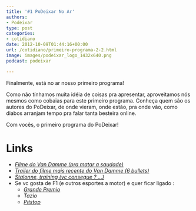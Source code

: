 ```yaml
---
title: '#1 PoDeixar No Ar'
authors:
- Podeixar
type: post
categories:
- cotidiano
date: 2012-10-09T01:44:16+00:00
url: /cotidiano/primeiro-programa-2-2.html
image: images/podeixar_logo_1432x640.png
podcast: podeixar

---
```

Finalmente, está no ar nosso primeiro programa!

Como não tínhamos muita idéia de coisas pra apresentar, aproveitamos nós mesmos como cobaias para este primeiro programa. Conheça quem são os autores do PoDeixar, de onde vieram, onde estão, pra onde vão, como diabos arranjam tempo pra falar tanta besteira online.

Com vocês, o primeiro programa do PoDeixar!

# Links

  * _<a href="https://www.youtube.com/watch?v=HQjMkivMm4Q" target="_blank">Filme do Van Damme (pra matar a saudade)</a>_
  * _<a href="https://www.youtube.com/watch?v=3IzOu49gCsI" target="_blank">Trailer do filme mais recente do Van Damme (6 bullets)</a>_
  * _<a href="https://www.youtube.com/watch?v=3gKxp02YNBw" target="_blank">Stalonne, training (vc consegue ? &#8230;)</a>_
  * Se vc gosta de F1 (e outros esportes a motor) e quer ficar ligado :
      * <a href="http://www.grandepremio.com.br" target="_blank"><em>Grande Premio</em></a>
      * _Tazio_
      * <a href="http://fabioseixas.folha.blog.uol.com.br/" target="_blank"><em>Pitstop</em></a>